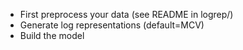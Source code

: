 * First preprocess your data (see README in logrep/)
* Generate log representations (default=MCV)
* Build the model
